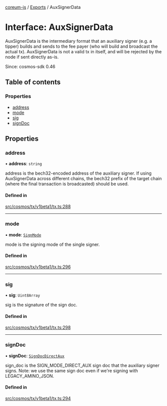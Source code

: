 [coreum-js](../README.md) / [Exports](../modules.md) / AuxSignerData

# Interface: AuxSignerData

AuxSignerData is the intermediary format that an auxiliary signer (e.g. a
tipper) builds and sends to the fee payer (who will build and broadcast the
actual tx). AuxSignerData is not a valid tx in itself, and will be rejected
by the node if sent directly as-is.

Since: cosmos-sdk 0.46

## Table of contents

### Properties

- [address](AuxSignerData.md#address)
- [mode](AuxSignerData.md#mode)
- [sig](AuxSignerData.md#sig)
- [signDoc](AuxSignerData.md#signdoc)

## Properties

### address

• **address**: `string`

address is the bech32-encoded address of the auxiliary signer. If using
AuxSignerData across different chains, the bech32 prefix of the target
chain (where the final transaction is broadcasted) should be used.

#### Defined in

[src/cosmos/tx/v1beta1/tx.ts:288](https://github.com/PulsaraIO/coreum-js/blob/64a1208/src/cosmos/tx/v1beta1/tx.ts#L288)

___

### mode

• **mode**: [`SignMode`](../enums/internal_.SignMode.md)

mode is the signing mode of the single signer.

#### Defined in

[src/cosmos/tx/v1beta1/tx.ts:296](https://github.com/PulsaraIO/coreum-js/blob/64a1208/src/cosmos/tx/v1beta1/tx.ts#L296)

___

### sig

• **sig**: `Uint8Array`

sig is the signature of the sign doc.

#### Defined in

[src/cosmos/tx/v1beta1/tx.ts:298](https://github.com/PulsaraIO/coreum-js/blob/64a1208/src/cosmos/tx/v1beta1/tx.ts#L298)

___

### signDoc

• **signDoc**: [`SignDocDirectAux`](../modules.md#signdocdirectaux)

sign_doc is the SIGN_MODE_DIRECT_AUX sign doc that the auxiliary signer
signs. Note: we use the same sign doc even if we're signing with
LEGACY_AMINO_JSON.

#### Defined in

[src/cosmos/tx/v1beta1/tx.ts:294](https://github.com/PulsaraIO/coreum-js/blob/64a1208/src/cosmos/tx/v1beta1/tx.ts#L294)
